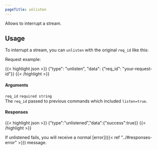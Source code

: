 ```yaml
---
pageTitle: unlisten
---
```


Allows to interrupt a stream.

## Usage

To interrupt a stream, you can `unlisten` with the original `req_id` like this:

Request example:

{{< highlight json >}}
{"type": "unlisten", "data": {"req_id": "your-request-id"}}
{{< /highlight >}}

#### Arguments

`req_id` `required string`<br>
The `req_id` passed to previous commands which included `listen=true`.

#### Responses

{{< highlight json >}}
{"type":"unlistened","data":{"success":true}}
{{< /highlight >}}

If unlistened fails, you will receive a normal [error]({{< ref "../#responses-error" >}}) message.